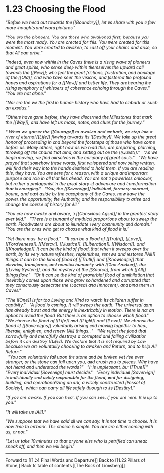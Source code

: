 # 1.23 Choosing the Flood
_"Before we head out towards the [[Boundary]], let us share with you a few more thoughts and word pictures."_

_"You are the pioneers. You are those who awakened first, because you were the most ready. You are created for this. You were created for this moment. You were created to awaken, to cast off your chains and arise, so that All can arise."_

_"Indeed, even now within in the Caves there is a rising wave of pioneers and great spirits, who sense deep within themselves the upward call towards the [[New]]; who feel the great frictions, frustration, and bondage of the [[Old]], and who have seen the visions, and fostered the profound hopes and aspirations for a [[New]] and better life. They are hearing the rising symphony of whispers of coherence echoing through the Caves."_ 
 
_"You are not alone."_

_"Nor are the we the first in human history who have had to embark on such an exodus."_

_"Others have gone before, they have discerned the Milestones that mark the [[Way]], and have left us maps, notes, and clues for the journey."_ 

_" When we gather the [[Courage]] to awaken and embark, we step into a river of eternal [[Life]] flowing towards its [[Destiny]]. We take up the great honor of proceeding in and beyond the footsteps of those who have come before us. Many others, right now as we read this, are preparing, planning, throwing off the chains that bind, and setting out on the [[Quest]]."_ 
 
_"As we begin moving, we find ourselves in the company of great souls."_
 
_"We have prayed that somehow these words, first whispered and now being written, will find their way into the hands destined to hold them. If you are reading this, they have. You are here for a reason, with a unique and important purpose and role in all that lies ahead. You are not a powerless onlooker, but rather a protagonist in the great story of adventure and transformation that is emerging."_
 
_"You, the [[Sovereign]] individual, formerly scorned, bound, and cast aside by the cacophany of the Caves, now have the power, the opportunity, the Authority, and the responsibility to arise and change the course of history for All."_ 

_"You are now awake and aware, a [[Conscious Agent]] in the greatest story ever told."_ 
 
_"There is a tsunami of mythical proportions about to sweep the earth. Floodwaters are about to inundate every community and domain."_ 
 
_"You are the ones who get to choose what kind of flood it is."_ 

_"Yet there must be a flood."_
 
_"It can be a flood of [[Truth]], [[Love]], [[Forgiveness]], [[Mercy]], [[Justice]], [[Liberation]], [[Wisdom]], and [[Knowledge]]. It can be the kind of flood, that when it sweeps over the earth, by its very nature refreshes, replenishes, renews and restores  [[All]] things. It can be the kind of flood of [[Truth]] and [[Knowledge]] that elevates, transforms, and reunites humanity with [[One Another]], the [[Living System]], and the mystery of the [[Source]] from which [[All]] things flow."_
 
_"Or it can be the kind of proverbial flood of annihilation that inevitably comes upon those who grow so hardened and corrupted that they consciously desecrate the [Sacred] and [Innocent], and bind them in Caves."_

_"The [[One]] is far too Loving and Kind to watch Its children suffer in captivity."_
 
_"A flood is coming. It will sweep the earth. The universal dam has already burst and the energy is inextricably in motion. There is not an option to avoid the flood. But there is an option to choose which flood."_ 
 
_"We choose the flood of [[Life]] and [[Light]] and [[Love]]. We choose the flood of [[Sovereigns]] voluntarily arising and moving together to heal, liberate, enlighten, and renew [All] things…"_
 
_"We reject the flood that sorrowfully and mercifully destroys a corrupted and failing civilization before it can destroy [[Life]]. We declare that it is not required by Law, because we are voluntarily choosing to awaken and Return, and to help All Return."_  
 
_"You can voluntarily fall upon the stone and be broken yet rise ever stronger, or the stone can fall upon you, and crush you to pieces. Why have not heard and understood the words?"_ 
 
_"It is unpleasant, but [[True]]."_ 
 
_"Every individual [Sovereign] must decide."_ 
 
_"Every individual [Sovereign] is individually and solely responsible for the flood, and for designing, building, and operationalizing an ark, a wisely constructed [Vessel of Society],  which can carry all life safely through to its [Destiny]."_

_"If you are awake. If you can hear. If you can see. If you are here. It is up to you."_

_"It will take us [All]."_ 

_"We suppose that we have said all we can say. It is not time to choose. It is now time to embark. The choice is simple. You are are either coming with us, or not."_

_"Let us take 10 minutes so that anyone else who is petrified can sneak sneak off, and then we will begin."_

___

Forward to [[1.24 Final Words and Departure]]
Back to [[1.22 Pillars of Stone]]
Back to table of contents [[The Book of Lionsberg]]